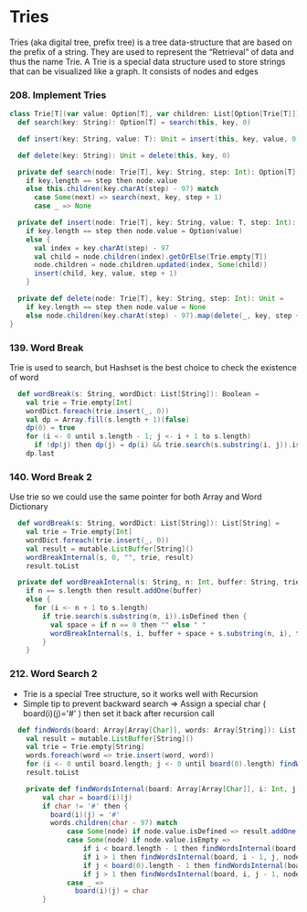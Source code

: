 # Tries
Tries (aka digital tree, prefix tree) is a tree data-structure that are based on the prefix of a string. 
They are used to represent the “Retrieval” of data and thus the name Trie. 
A Trie is a special data structure used to store strings that can be visualized like a graph. 
It consists of nodes and edges

### 208. Implement Tries
```scala
class Trie[T](var value: Option[T], var children: List[Option[Trie[T]]]) {
  def search(key: String): Option[T] = search(this, key, 0)

  def insert(key: String, value: T): Unit = insert(this, key, value, 0)

  def delete(key: String): Unit = delete(this, key, 0)

  private def search(node: Trie[T], key: String, step: Int): Option[T] =
    if key.length == step then node.value
    else this.children(key.charAt(step) - 97) match
      case Some(next) => search(next, key, step + 1)
      case _ => None

  private def insert(node: Trie[T], key: String, value: T, step: Int): Unit =
    if key.length == step then node.value = Option(value)
    else {
      val index = key.charAt(step) - 97
      val child = node.children(index).getOrElse(Trie.empty[T])
      node.children = node.children.updated(index, Some(child))
      insert(child, key, value, step + 1)
    }

  private def delete(node: Trie[T], key: String, step: Int): Unit =
    if key.length == step then node.value = None
    else node.children(key.charAt(step) - 97).map(delete(_, key, step + 1))
}
```

### 139. Word Break
Trie is used to search, but Hashset is the best choice to check the existence of word
```scala
  def wordBreak(s: String, wordDict: List[String]): Boolean =
    val trie = Trie.empty[Int]
    wordDict.foreach(trie.insert(_, 0))
    val dp = Array.fill(s.length + 1)(false)
    dp(0) = true
    for (i <- 0 until s.length - 1; j <- i + 1 to s.length)
      if !dp(j) then dp(j) = dp(i) && trie.search(s.substring(i, j)).isDefined
    dp.last
```

### 140. Word Break 2
Use trie so we could use the same pointer for both Array and Word Dictionary
```scala
  def wordBreak(s: String, wordDict: List[String]): List[String] =
    val trie = Trie.empty[Int]
    wordDict.foreach(trie.insert(_, 0))
    val result = mutable.ListBuffer[String]()
    wordBreakInternal(s, 0, "", trie, result)
    result.toList

  private def wordBreakInternal(s: String, n: Int, buffer: String, trie: Trie[Int], result: mutable.ListBuffer[String]): Unit =
    if n == s.length then result.addOne(buffer)
    else {
      for (i <- n + 1 to s.length)
        if trie.search(s.substring(n, i)).isDefined then {
          val space = if n == 0 then "" else " "
          wordBreakInternal(s, i, buffer + space + s.substring(n, i), trie, result)
        }
    }
```

### 212. Word Search 2
* Trie is a special Tree structure, so it works well with Recursion
* Simple tip to prevent backward search => Assign a special char ( board(i)(j)='#' ) then set it back after recursion call 
```scala
  def findWords(board: Array[Array[Char]], words: Array[String]): List[String] =
    val result = mutable.ListBuffer[String]()
    val trie = Trie.empty[String]
    words.foreach(word => trie.insert(word, word))
    for (i <- 0 until board.length; j <- 0 until board(0).length) findWordsInternal(board, i, j, trie, result)
    result.toList

    private def findWordsInternal(board: Array[Array[Char]], i: Int, j: Int, words: Trie[String], result: mutable.ListBuffer[String]): Unit =
        val char = board(i)(j)
        if char != '#' then {
          board(i)(j) = '#'
          words.children(char - 97) match
              case Some(node) if node.value.isDefined => result.addOne(node.value.get)
              case Some(node) if node.value.isEmpty =>
                  if i < board.length - 1 then findWordsInternal(board, i + 1, j, node, result)
                  if i > 1 then findWordsInternal(board, i - 1, j, node, result)
                  if j < board(0).length - 1 then findWordsInternal(board, i, j + 1, node, result)
                  if j > 1 then findWordsInternal(board, i, j - 1, node, result)
              case _ =>
                board(i)(j) = char
        }
```